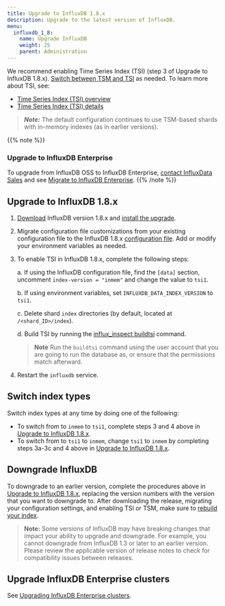 ```yaml
---
title: Upgrade to InfluxDB 1.8.x
description: Upgrade to the latest version of InfluxDB.
menu:
  influxdb_1_8:
    name: Upgrade InfluxDB
    weight: 25
    parent: Administration
---
```



We recommend enabling Time Series Index (TSI) (step 3 of Upgrade to InfluxDB 1.8.x). [Switch between TSM and TSI](#switch-between-tsm-and-tsi-indexes) as needed. To learn more about TSI, see:

- [Time Series Index (TSI) overview](/influxdb/v1.8/concepts/time-series-index/)
- [Time Series Index (TSI) details](/influxdb/v1.8/concepts/tsi-details/)

> **_Note:_** The default configuration continues to use TSM-based shards with in-memory indexes (as in earlier versions).

{{% note %}}
### Upgrade to InfluxDB Enterprise

To upgrade from InfluxDB OSS to InfluxDB Enterprise, [contact InfluxData Sales](https://www.influxdata.com/contact-sales/)
and see [Migrate to InfluxDB Enterprise](/enterprise_influxdb/latest/guides/migration/).
{{% /note %}}

## Upgrade to InfluxDB 1.8.x

1. [Download](https://portal.influxdata.com/downloads) InfluxDB version 1.8.x and [install the upgrade](/influxdb/v1.8/introduction/installation).

2. Migrate configuration file customizations from your existing configuration file to the InfluxDB 1.8.x [configuration file](/influxdb/v1.8/administration/config/). Add or modify your environment variables as needed.

3. To enable TSI in InfluxDB 1.8.x, complete the following steps:

    a. If using the InfluxDB configuration file, find the `[data]` section, uncomment `index-version = "inmem"` and change the value to `tsi1`.

    b. If using environment variables, set `INFLUXDB_DATA_INDEX_VERSION` to `tsi1`.

    c. Delete shard `index` directories (by default, located at `/<shard_ID>/index`).

    d. Build TSI by running the [influx_inspect buildtsi](/influxdb/v1.8/tools/influx_inspect/#buildtsi) command.

    > **Note** Run the `buildtsi` command using the user account that you are going to run the database as, or ensure that the permissions match afterward.

4. Restart the `influxdb` service.

## Switch index types

Switch index types at any time by doing one of the following:

- To switch from to `inmem` to `tsi1`, complete steps 3 and 4 above in [Upgrade to InfluxDB 1.8.x](#upgrade-to-influxdb-1.8.x).
- To switch from to `tsi1` to `inmem`, change `tsi1` to `inmem` by completing steps 3a-3c and 4 above in [Upgrade to InfluxDB 1.8.x](#upgrade-to-influxdb-1.8.x).

## Downgrade InfluxDB

To downgrade to an earlier version, complete the procedures above in [Upgrade to InfluxDB 1.8.x](#upgrade-to-influxdb-1-7-x), replacing the version numbers with the version that you want to downgrade to.
After downloading the release, migrating your configuration settings, and enabling TSI or TSM, make sure to [rebuild your index](/influxdb/v1.8/administration/rebuild-tsi-index/#sidebar).

>**Note:** Some versions of InfluxDB may have breaking changes that impact your ability to upgrade and downgrade. For example, you cannot downgrade from InfluxDB 1.3 or later to an earlier version. Please review the applicable version of release notes to check for compatibility issues between releases.

## Upgrade InfluxDB Enterprise clusters

See [Upgrading InfluxDB Enterprise clusters](/enterprise_influxdb/v1.8/administration/upgrading/).
